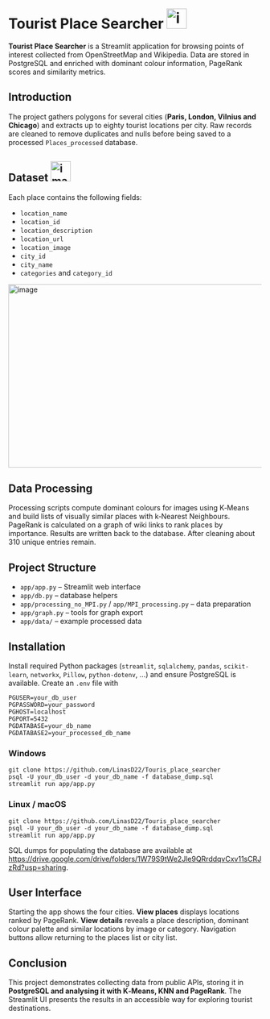 
# Tourist Place Searcher   <img width="40" height="40" alt="image" src="https://github.com/user-attachments/assets/5ce27ea7-30d1-408f-8c1a-408ce2f9806b" />



**Tourist Place Searcher** is a Streamlit application for browsing points of
interest collected from OpenStreetMap and Wikipedia. Data are stored in
PostgreSQL and enriched with dominant colour information, PageRank scores and
similarity metrics.

## Introduction

The project gathers polygons for several cities (**Paris, London, Vilnius and
Chicago**) and extracts up to eighty tourist locations per city. Raw records are
cleaned to remove duplicates and nulls before being saved to a processed
`Places_processed` database.

## Dataset  <img width="40" height="40" alt="image" src="https://github.com/user-attachments/assets/48290199-35db-4f86-ac09-54dd45dd936f" />




Each place contains the following fields:

- `location_name`
- `location_id`
- `location_description`
- `location_url`
- `location_image`
- `city_id`
- `city_name`
- `categories` and `category_id`

<img width="669" height="364" alt="image" src="https://github.com/user-attachments/assets/a41d33ec-8fa1-4729-b919-5b03d74599ff" />



## Data Processing

Processing scripts compute dominant colours for images using K‑Means and build
lists of visually similar places with k‑Nearest Neighbours. PageRank is
calculated on a graph of wiki links to rank places by importance. Results are
written back to the database. After cleaning about 310 unique entries remain.

## Project Structure

- `app/app.py` – Streamlit web interface
- `app/db.py` – database helpers
- `app/processing_no_MPI.py` / `app/MPI_processing.py` – data preparation
- `app/graph.py` – tools for graph export
- `app/data/` – example processed data

## Installation

Install required Python packages (`streamlit`, `sqlalchemy`, `pandas`,
`scikit-learn`, `networkx`, `Pillow`, `python-dotenv`, …) and ensure PostgreSQL
is available. Create an `.env` file with

```
PGUSER=your_db_user
PGPASSWORD=your_password
PGHOST=localhost
PGPORT=5432
PGDATABASE=your_db_name
PGDATABASE2=your_processed_db_name
```

### Windows

```
git clone https://github.com/LinasD22/Touris_place_searcher
psql -U your_db_user -d your_db_name -f database_dump.sql
streamlit run app/app.py
```

### Linux / macOS

```
git clone https://github.com/LinasD22/Touris_place_searcher
psql -U your_db_user -d your_db_name -f database_dump.sql
streamlit run app/app.py
```

SQL dumps for populating the database are available at
<https://drive.google.com/drive/folders/1W79S9tWe2Jle9QRrddqvCxv11sCRJzRd?usp=sharing>.

## User Interface

Starting the app shows the four cities. **View places** displays locations
ranked by PageRank. **View details** reveals a place description, dominant
colour palette and similar locations by image or category. Navigation buttons
allow returning to the places list or city list.

## Conclusion

This project demonstrates collecting data from public APIs, storing it in
**PostgreSQL and analysing it with K‑Means, KNN and PageRank**. The Streamlit UI
presents the results in an accessible way for exploring tourist destinations.


